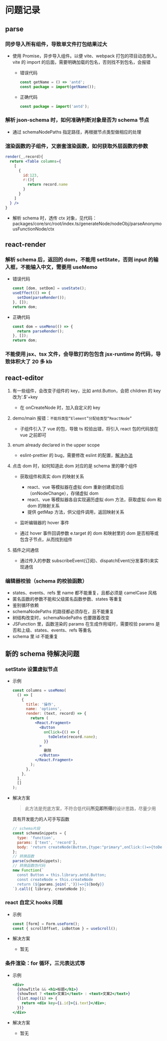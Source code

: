 # 问题记录

## parse

### 同步导入所有组件，导致单文件打包结果过大

- 使用 Promise，异步导入组件。以便 vite、webpack 打包的项目动态倒入。vite 的 import 的后面，需要明确加载的包名，否则找不到包名，会报错

  - 错误代码

    ```jsx
    const getName = () => 'antd';
    const package = import(getName());
    ```

  - 正确代码

    ```jsx
    const package = import('antd');
    ```

### 解析 json-schema 时，如何准确判断对象是否为 schema 节点

- 通过 schemaNodePaths 指定路径，再根据节点类型做相应的处理

### 渲染函数的子组件，又嵌套渲染函数，如何获取外层函数的参数

```jsx
render(_,record){
  return <Table columns={
    [
      {
        id:123,
        r:(){
          return record.name
        }
      }
    ]
  } />
}
```

- 解析 schema 时，透传 ctx 对象，见代码：packages/core/src/root/index.ts/generateNode/nodeObj/parseAnonymousFunctionNode/ctx

## react-render

### 解析 schema 后，返回的 dom，不能用 setState，否则 input 的输入框，不能输入中文，需要用 useMemo

- 错误代码

  ```jsx
  const [dom, setDom] = useState();
  useEffect(() => {
    setDom(parseRender());
  }, []);
  return dom;
  ```

- 正确代码

  ```jsx
  const dom = useMeno(() => {
    return parseRender();
  }, []);
  return dom;
  ```

### 不能使用 jsx、tsx 文件，会导致打的包包含 jsx-runtime 的代码，导致体积大了 20 多 kb

## react-editor

1. 有一些组件，会改变子组件的 key，比如 antd.Button，会把 children 的 key 改为'.$'+key

   - 在 onCreateNode 时，加入自定义的 key

2. demo/main 报错：`不能将类型“Element”分配给类型“ReactNode”`

   - 子组件引入了 vue 的包，导致 ts 校验出错，将引入 react 包的代码放在 vue 之前即可

3. enum already declared in the upper scope

   - eslint-prettier 的 bug，需要修改 eslint 的配置，[解决办法](https://github.com/typescript-eslint/typescript-eslint/issues/2484)

4. 点击 dom 时，如何知道此 dom 对应的是 schema 里的哪个组件

   - 获取组件和真实 dom 的映射关系

     - react、vue 等模拟器在虚拟 dom 重新创建成功后（onNodeChange），存储虚拟 dom
     - react、vue 等模拟器各自实现遍历虚拟 dom 方法，获取虚拟 dom 和 dom 的映射关系
     - 提供 getMap 方法，供父组件调用，返回映射关系

   - 监听编辑器的 hover 事件

   - 通过 hover 事件回调参数 e.target 的 dom 和映射里的 dom 是否相等或包含子节点，从而找到组件

5. 插件之间通信

   - 通过传入的参数 subscribeEvent(订阅)、dispatchEvent(分发事件)来实现通信

### 编辑器校验（schema 的校验函数）

- states、events、refs 里 name 都不能重复，且都必须是 camelCase 风格
- 匿名函数的参数不能和父级匿名函数参数、states 等重复
- 鉴别循环依赖
- schemaNodePaths 的路径都必须存在，且不能重复
- 树结构改变时，schemaNodePaths 也要跟着改变
- JSFunction 里，函数渲染的 params 在生成作用域时，需要校验 params 是否和上级、states、events、refs 等重名
- schema 里 id 不能重复

## 新的 schema 待解决问题

### setState 设置虚拟节点

- 示例

  ```jsx
  const columns = useMemo(
    () => [
      {
        title: '操作',
        name: 'options',
        render: (text, record) => {
          return (
            <React.Fragment>
              <Button
                onClick={() => {
                  toDelete(record.name);
                }}
              >
                删除
              </Button>
            </React.Fragment>
          );
        },
      },
    ],
    []
  );
  ```

- 解决方案

  > 此方法是兜底方案，不符合低代码**所见即所得**的设计思路，尽量少用

  具有开发能力的人可手写函数

  ```js
  // schema片段
  const schemaSnippets = {
    type: 'function',
    params: ['text', 'record'],
    body: 'return createNode(Button,{type:"primary",onClick:()=>{toDelete(record.id)}},"删除")',
  };
  // 转换函数
  parse(schemaSnippets);
  // 转换函数伪代码
  new Function(`
    const Button = this.library.antd.Button;
    const createNode = this.createNode
    return (${params.join(',')})=>{${body}}
  `).call({ library, createNode });
  ```

### react 自定义 hooks 问题

- 示例

  ```jsx
  const [form] = Form.useForm();
  const { scrollOffset, isBottom } = useScroll();
  ```

- 解决方案
  - 暂无

### 条件渲染：for 循环，三元表达式等

- 示例

  ```jsx
  <div>
    {showTitle && <h1>标题</h1>}
    {showText ? <text>文案1</text> : <text>文案2</text>}
    {list.map((i) => {
      return <div key={i.id}>{i.text}</div>;
    })}
  </div>
  ```

- 解决方案
  - 暂无
